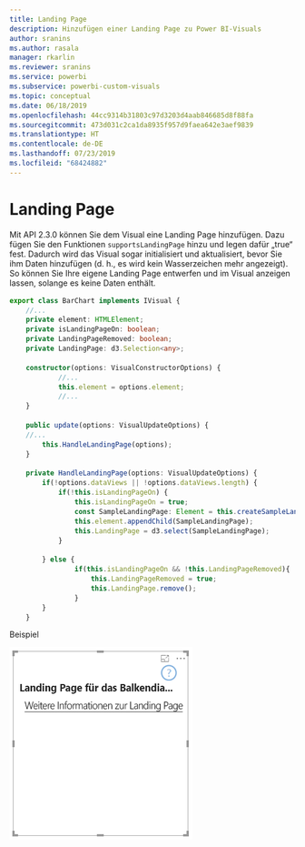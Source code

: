 ```yaml
---
title: Landing Page
description: Hinzufügen einer Landing Page zu Power BI-Visuals
author: sranins
ms.author: rasala
manager: rkarlin
ms.reviewer: sranins
ms.service: powerbi
ms.subservice: powerbi-custom-visuals
ms.topic: conceptual
ms.date: 06/18/2019
ms.openlocfilehash: 44cc9314b31803c97d3203d4aab846685d8f88fa
ms.sourcegitcommit: 473d031c2ca1da8935f957d9faea642e3aef9839
ms.translationtype: HT
ms.contentlocale: de-DE
ms.lasthandoff: 07/23/2019
ms.locfileid: "68424882"
---
```

# <a name="landing-page"></a>Landing Page

Mit API 2.3.0 können Sie dem Visual eine Landing Page hinzufügen. Dazu fügen Sie den Funktionen `supportsLandingPage` hinzu und legen dafür „true“ fest. Dadurch wird das Visual sogar initialisiert und aktualisiert, bevor Sie ihm Daten hinzufügen (d. h., es wird kein Wasserzeichen mehr angezeigt). So können Sie Ihre eigene Landing Page entwerfen und im Visual anzeigen lassen, solange es keine Daten enthält.

```typescript
export class BarChart implements IVisual {
    //...
    private element: HTMLElement;
    private isLandingPageOn: boolean;
    private LandingPageRemoved: boolean;
    private LandingPage: d3.Selection<any>;

    constructor(options: VisualConstructorOptions) {
            //...
            this.element = options.element;
            //...
    }

    public update(options: VisualUpdateOptions) {
    //...
        this.HandleLandingPage(options);
    }

    private HandleLandingPage(options: VisualUpdateOptions) {
        if(!options.dataViews || !options.dataViews.length) {
            if(!this.isLandingPageOn) {
                this.isLandingPageOn = true;
                const SampleLandingPage: Element = this.createSampleLandingPage(); //create a landing page
                this.element.appendChild(SampleLandingPage);
                this.LandingPage = d3.select(SampleLandingPage);
            }

        } else {
                if(this.isLandingPageOn && !this.LandingPageRemoved){
                    this.LandingPageRemoved = true;
                    this.LandingPage.remove();
                }
        }
    }
```

Beispiel

![Screenshot einer Landing Page](./media/landing-page.png)
